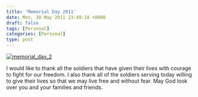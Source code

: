 ```yaml
---
title: 'Memorial Day 2011'
date: Mon, 30 May 2011 23:49:18 +0000
draft: false
tags: [Personal]
categories: [Personal]
type: post
---
```


[](http://www.ontherightinva.com/wp-content/uploads/2010/05/memorial_day_2.jpg "Original Image")[![](http://zeusville.files.wordpress.com/2011/05/memorial_day_2.jpg "memorial_day_2")](http://zeusville.files.wordpress.com/2011/05/memorial_day_2.jpg)

I would like to thank all the soldiers that have given their lives with courage to fight for our freedom. I also thank all of the soldiers serving today willing to give their lives so that we may live free and without fear. May God look over you and your families and friends.